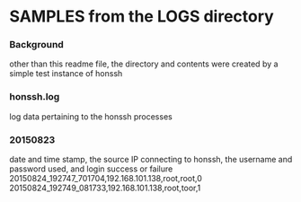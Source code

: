 # SAMPLES from the LOGS directory

### Background
other than this readme file, the directory and contents were created by a simple test instance of honssh

### honssh.log
log data pertaining to the honssh processes

### 20150823
date and time stamp, the source IP connecting to honssh, the username and password used, and login success or failure
20150824_192747_701704,192.168.101.138,root,root,0
20150824_192749_081733,192.168.101.138,root,toor,1

